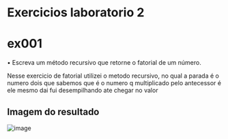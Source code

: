 # Exercicios laboratorio 2

# ex001 

• Escreva um método recursivo que retorne o fatorial de um número.


Nesse exercicio de fatorial utilizei o metodo recursivo, no qual a parada é o numero dois que sabemos que é o numero q multiplicado pelo
antecessor é ele mesmo dai fui desempilhando ate chegar no valor 


## Imagem do resultado 

![image](https://user-images.githubusercontent.com/98031438/187097115-847b1e1a-b403-493e-9bcb-397ac496ae75.png)
